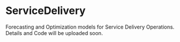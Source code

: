 # ServiceDelivery
Forecasting and Optimization models for Service Delivery Operations. Details and Code will be uploaded soon.
